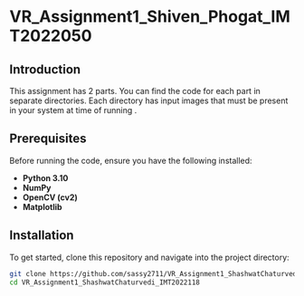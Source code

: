 # VR_Assignment1_Shiven_Phogat_IMT2022050

## Introduction

This assignment has 2 parts. You can find the code for each part in separate directories. Each directory has input images that must be present in your system at time of running .

## Prerequisites

Before running the code, ensure you have the following installed:

- **Python 3.10**
- **NumPy**
- **OpenCV (cv2)**
- **Matplotlib**

## Installation

To get started, clone this repository and navigate into the project directory:

```sh
git clone https://github.com/sassy2711/VR_Assignment1_ShashwatChaturvedi_IMT2022118.git
cd VR_Assignment1_ShashwatChaturvedi_IMT2022118


